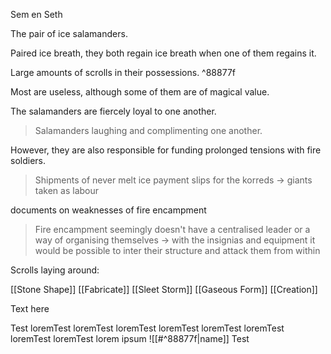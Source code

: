 Sem en Seth

The pair of ice salamanders.

Paired ice breath, they both regain ice breath when one of them regains it.

Large amounts of scrolls in their possessions. ^88877f

Most are useless, although some of them are of magical value.

The salamanders are fiercely loyal to one another.
>Salamanders laughing and complimenting one another.

However, they are also responsible for funding prolonged tensions with fire soldiers.
>Shipments of never melt ice
>payment slips for the korreds -> giants taken as labour

documents on weaknesses of fire encampment
> Fire encampment seemingly doesn't have a centralised leader or a way of organising themselves 
> -> with the insignias and equipment it would be possible to inter their structure and attack them from within

Scrolls laying around:

[[Stone Shape]]
[[Fabricate]]
[[Sleet Storm]]
[[Gaseous Form]]
[[Creation]]

Text here

Test loremTest loremTest loremTest loremTest loremTest loremTest loremTest loremTest lorem ipsum ![[#^88877f|name]] Test